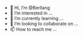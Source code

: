 - 👋 Hi, I’m @Berllang
- 👀 I’m interested in ...
- 🌱 I’m currently learning ...
- 💞️ I’m looking to collaborate on ...
- 📫 How to reach me ...

<!---
Berllang/Berllang is a ✨ special ✨ repository because its `README.md` (this file) appears on your GitHub profile.
You can click the Preview link to take a look at your changes.
--->
